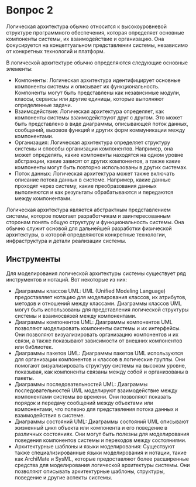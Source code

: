 # Вопрос 2

Логическая архитектура обычно относится к высокоуровневой структуре программного обеспечения, которая определяет основные компоненты системы, их взаимодействие и организацию. Она фокусируется на концептуальном представлении системы, независимо от конкретных технологий и платформ.

В логической архитектуре обычно определяются следующие основные элементы:

* Компоненты: Логическая архитектура идентифицирует основные компоненты системы и описывает их функциональность. Компоненты могут быть представлены как независимые модули, классы, сервисы или другие единицы, которые выполняют определенные задачи.
* Взаимодействие: Логическая архитектура определяет, как компоненты системы взаимодействуют друг с другом. Это может быть представлено в виде диаграммы, описывающей поток данных, сообщений, вызовов функций и других форм коммуникации между компонентами.
* Организация: Логическая архитектура определяет структуру системы и способы организации компонентов. Например, она может определять, какие компоненты находятся на одном уровне абстракции, какие зависят от других компонентов, а также какие компоненты могут быть повторно использованы в других системах.
* Поток данных: Логическая архитектура может также включать описание потока данных в системе. Например, какие данные проходят через систему, какие преобразования данных выполняются и как результаты обрабатываются и передаются между компонентами.

Логическая архитектура является абстрактным представлением системы, которое помогает разработчикам и заинтересованным сторонам понять общую структуру и функциональность системы. Она обычно служит основой для дальнейшей разработки физической архитектуры, в которой определяются конкретные технологии, инфраструктура и детали реализации системы.

## Инструменты
Для моделирования логической архитектуры системы существует ряд инструментов и нотаций. Вот некоторые из них:
* Диаграммы классов UML: UML (Unified Modeling Language) предоставляет нотацию для моделирования классов, их атрибутов, методов и отношений между классами. Диаграммы классов UML могут быть использованы для представления логической структуры системы и взаимосвязей между компонентами.
* Диаграммы компонентов UML: Диаграммы компонентов UML позволяют моделировать компоненты системы и их интерфейсы. Они позволяют визуализировать организацию компонентов и их связи, а также показывают зависимости от внешних компонентов или библиотек.
* Диаграммы пакетов UML: Диаграммы пакетов UML используются для организации компонентов и классов в логические группы. Они помогают визуализировать структуру системы на высоком уровне, показывая, как компоненты связаны между собой и организованы в пакеты.
* Диаграммы последовательностей UML: Диаграммы последовательностей UML моделируют взаимодействие между компонентами системы во времени. Они позволяют показать порядок и передачу сообщений между объектами или компонентами, что полезно для представления потока данных и взаимодействия в системе.
* Диаграммы состояний UML: Диаграммы состояний UML описывают жизненный цикл объекта или компонента и его поведение в различных состояниях. Они могут быть полезны для моделирования поведения компонентов системы и переходов между состояниями.
* Архитектурные шаблоны и языки моделирования: Существуют также специализированные языки моделирования и нотации, такие как ArchiMate и SysML, которые предоставляют более расширенные средства для моделирования логической архитектуры системы. Они позволяют описывать архитектурные шаблоны, структуры, поведение и другие аспекты системы.